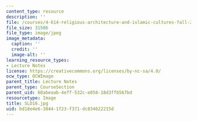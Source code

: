 ```yaml
---
content_type: resource
description: ''
file: /courses/4-614-religious-architecture-and-islamic-cultures-fall-2002/bd18e4e638441f23f371dc834622215d_SLD16.jpg
file_size: 31506
file_type: image/jpeg
image_metadata:
  caption: ''
  credit: ''
  image-alt: ''
learning_resource_types:
- Lecture Notes
license: https://creativecommons.org/licenses/by-nc-sa/4.0/
ocw_type: OCWImage
parent_title: Lecture Notes
parent_type: CourseSection
parent_uid: 68abeaab-4eff-532c-e858-18d3ffb567bd
resourcetype: Image
title: SLD16.jpg
uid: bd18e4e6-3844-1f23-f371-dc834622215d
---
```

